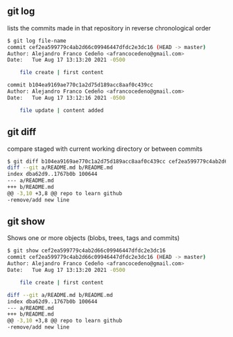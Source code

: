 ## git log
lists the commits made in that repository in reverse chronological order

```bash
$ git log file-name
commit cef2ea599779c4ab2d66c09946447dfdc2e3dc16 (HEAD -> master)
Author: Alejandro Franco Cedeño <afrancocedeno@gmail.com>
Date:   Tue Aug 17 13:13:20 2021 -0500

    file create | first content

commit b104ea9169ae770c1a2d75d189acc8aaf0c439cc
Author: Alejandro Franco Cedeño <afrancocedeno@gmail.com>
Date:   Tue Aug 17 13:12:16 2021 -0500

    file update | content added
```

## git diff
compare staged with current working directory or between commits

```bash
$ git diff b104ea9169ae770c1a2d75d189acc8aaf0c439cc cef2ea599779c4ab2d66c09946447dfdc2e3dc16
diff --git a/README.md b/README.md
index dba62d9..1767b0b 100644
--- a/README.md
+++ b/README.md
@@ -3,10 +3,8 @@ repo to learn github
-remove/add new line
```

## git show
Shows one or more objects (blobs, trees, tags and commits)
```bash
$ git show cef2ea599779c4ab2d66c09946447dfdc2e3dc16
commit cef2ea599779c4ab2d66c09946447dfdc2e3dc16 (HEAD -> master)
Author: Alejandro Franco Cedeño <afrancocedeno@gmail.com>
Date:   Tue Aug 17 13:13:20 2021 -0500

    file create | first content

diff --git a/README.md b/README.md
index dba62d9..1767b0b 100644
--- a/README.md
+++ b/README.md
@@ -3,10 +3,8 @@ repo to learn github
-remove/add new line
```